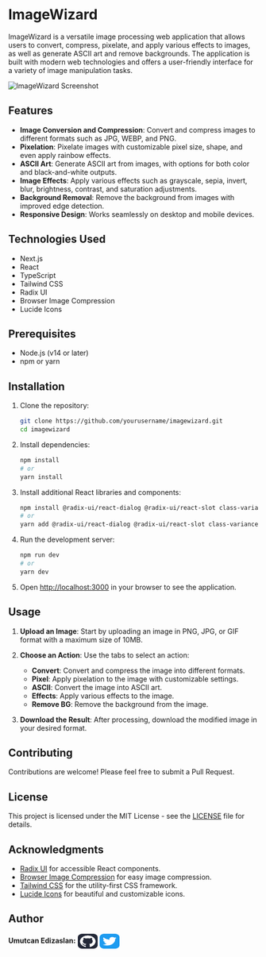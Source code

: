 # ImageWizard

ImageWizard is a versatile image processing web application that allows users to convert, compress, pixelate, and apply various effects to images, as well as generate ASCII art and remove backgrounds. The application is built with modern web technologies and offers a user-friendly interface for a variety of image manipulation tasks.

![ImageWizard Screenshot](Animation.gif)

## Features

- **Image Conversion and Compression**: Convert and compress images to different formats such as JPG, WEBP, and PNG.
- **Pixelation**: Pixelate images with customizable pixel size, shape, and even apply rainbow effects.
- **ASCII Art**: Generate ASCII art from images, with options for both color and black-and-white outputs.
- **Image Effects**: Apply various effects such as grayscale, sepia, invert, blur, brightness, contrast, and saturation adjustments.
- **Background Removal**: Remove the background from images with improved edge detection.
- **Responsive Design**: Works seamlessly on desktop and mobile devices.

## Technologies Used

- Next.js
- React
- TypeScript
- Tailwind CSS
- Radix UI
- Browser Image Compression
- Lucide Icons

## Prerequisites

- Node.js (v14 or later)
- npm or yarn

## Installation

1. Clone the repository:
   ```bash
   git clone https://github.com/yourusername/imagewizard.git
   cd imagewizard
   ```

2. Install dependencies:
   ```bash
   npm install
   # or
   yarn install
   ```

3. Install additional React libraries and components:
   ```bash
   npm install @radix-ui/react-dialog @radix-ui/react-slot class-variance-authority lucide-react
   # or
   yarn add @radix-ui/react-dialog @radix-ui/react-slot class-variance-authority lucide-react
   ```

4. Run the development server:
   ```bash
   npm run dev
   # or
   yarn dev
   ```

5. Open [http://localhost:3000](http://localhost:3000) in your browser to see the application.

## Usage

1. **Upload an Image**: Start by uploading an image in PNG, JPG, or GIF format with a maximum size of 10MB.
2. **Choose an Action**: Use the tabs to select an action:
   - **Convert**: Convert and compress the image into different formats.
   - **Pixel**: Apply pixelation to the image with customizable settings.
   - **ASCII**: Convert the image into ASCII art.
   - **Effects**: Apply various effects to the image.
   - **Remove BG**: Remove the background from the image.

3. **Download the Result**: After processing, download the modified image in your desired format.

## Contributing

Contributions are welcome! Please feel free to submit a Pull Request.

## License

This project is licensed under the MIT License - see the [LICENSE](LICENSE) file for details.

## Acknowledgments

- [Radix UI](https://www.radix-ui.com/) for accessible React components.
- [Browser Image Compression](https://www.npmjs.com/package/browser-image-compression) for easy image compression.
- [Tailwind CSS](https://tailwindcss.com/) for the utility-first CSS framework.
- [Lucide Icons](https://lucide.dev/) for beautiful and customizable icons.

## Author

<p align="left">
<b>Umutcan Edizaslan:</b>
<a href="https://github.com/U-C4N" target="blank"><img align="center" src="https://raw.githubusercontent.com/tandpfun/skill-icons/main/icons/Github-Dark.svg" alt="TutTrue" height="30" width="40" /></a>
<a href="https://x.com/UEdizaslan" target="blank"><img align="center" src="https://raw.githubusercontent.com/tandpfun/skill-icons/main/icons/Twitter.svg" height="30" width="40" /></a>
</p>
